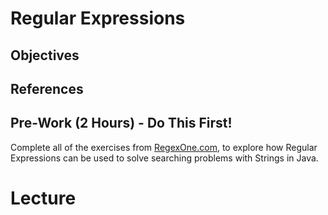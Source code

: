 # Regular Expressions

## Objectives

## References

## Pre-Work (2 Hours) - Do This First!

Complete all of the exercises from [RegexOne.com](https://regexone.com/), to explore how Regular Expressions can be used to solve searching problems with Strings in Java.

# Lecture
